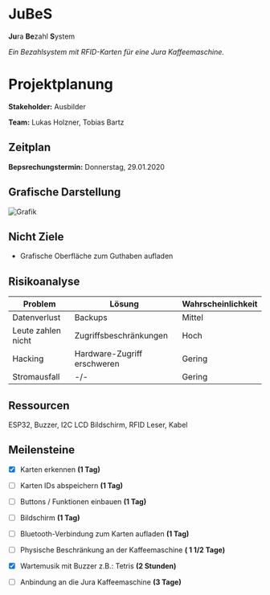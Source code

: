 # JuBeS
**Ju**ra **Be**zahl **S**ystem

*Ein Bezahlsystem mit RFID-Karten für eine Jura Kaffeemaschine.*

# Projektplanung
**Stakeholder:** Ausbilder

**Team:** Lukas Holzner, Tobias Bartz

## Zeitplan
**Bepsrechungstermin:** Donnerstag, 29.01.2020

## Grafische Darstellung
![Grafik](https://github.com/MeisterGig/jubes/blob/master/JuBeS-EPK.svg)

## Nicht Ziele
- Grafische Oberfläche zum Guthaben aufladen


## Risikoanalyse
| Problem | Lösung | Wahrscheinlichkeit |
|--- |--- |--- |
| Datenverlust | Backups | Mittel |
| Leute zahlen nicht | Zugriffsbeschränkungen | Hoch |
| Hacking | Hardware-Zugriff erschweren | Gering
| Stromausfall | -/- | Gering |

## Ressourcen

ESP32, Buzzer, I2C LCD Bildschirm, RFID Leser, Kabel


## Meilensteine
- [x] Karten erkennen **(1 Tag)**
- [ ] Karten IDs abspeichern **(1 Tag)**
- [ ] Buttons / Funktionen einbauen **(1 Tag)**
- [ ] Bildschirm **(1 Tag)**
- [ ] Bluetooth-Verbindung zum Karten aufladen **(1 Tag)**
- [ ] Physische Beschränkung an der Kaffeemaschine **( 1 1/2 Tage)**
- [x] Wartemusik mit Buzzer z.B.: Tetris **(2 Stunden)**
- [ ] Anbindung an die Jura Kaffeemaschine **(3 Tage)**


